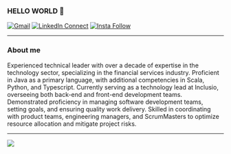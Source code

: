### HELLO WORLD 👋
[![Gmail](https://img.shields.io/badge/%20-Send%20Mail-black?color=14171A&labelColor=ffffff&logo=gmail)](mailto:mguilhermetavares@gmail.com?subject=From%20GitHub&body=Hi,%20there.%20Found%20you%20via%20GitHub%20profile%20README.)
[![LinkedIn Connect](https://img.shields.io/badge/%20-Connect-black?color=14171A&labelColor=212121&logo=linkedin&logoColor=ffffff)](https://www.linkedin.com/in/mguilhermetavares/)
[![Insta Follow](https://img.shields.io/badge/%20-Follow-black?logo=instagram)](https://www.instagram.com/_instaguido/)

---------------------------------------------------------------------------------------------------------------------------------------------------------------------------------

### About me

Experienced technical leader with over a decade of expertise in the technology sector, specializing in the financial services industry. Proficient in Java as a primary language, with additional competencies in Scala, Python, and Typescript. Currently serving as a technology lead at Inclusio, overseeing both back-end and front-end development teams. Demonstrated proficiency in managing software development teams, setting goals, and ensuring quality work delivery. Skilled in coordinating with product teams, engineering managers, and ScrumMasters to optimize resource allocation and mitigate project risks.

---------------------------------------------------------------------------------------------------------------------------------------------------------------------------------

![](https://komarev.com/ghpvc/?username=mguilhermetavares)
